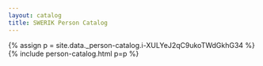 ```yaml
---
layout: catalog
title: SWERIK Person Catalog
---
```

{% assign p = site.data._person-catalog.i-XULYeJ2qC9ukoTWdGkhG34 %}
{% include person-catalog.html p=p %}

